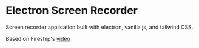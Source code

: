 # Electron Screen Recorder

Screen recorder application built with electron, vanilla js, and tailwind CSS.

Based on Fireship's [video](https://www.youtube.com/watch?v=3yqDxhR2XxE&t=11s)
